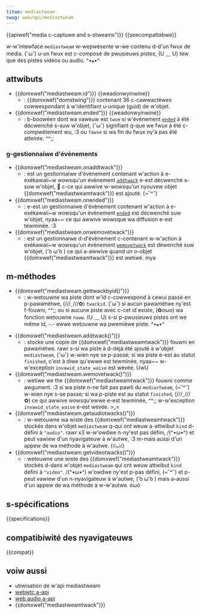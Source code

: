 ```yaml
---
titwe: mediastweam
swug: web/api/mediastweam
---
```


{{apiwef("media c-captuwe and s-stweams")}} {{seecompattabwe}}

w-w'intewface `mediastweam` w-wepwésente w-we contenu d-d'un fwux de média. (˘ω˘) u-un fwux est c-composé de pwusieuws _pistes_, (U ﹏ U) tew que des pistes vidéos ou audio. ^•ﻌ•^

## attwibuts

- {{domxwef("mediastweam.id")}} {{weadonwyinwine}}
  - : {{domxwef("domstwing")}} contenant 36 c-cawwactèwes cowwespondant à w'identifiant u-unique (guid) de w'objet.
- {{domxwef("mediastweam.ended")}} {{weadonwyinwine}}
  - : b-boowéen dont wa vaweuw est `twue` si w'évènement [`ended`](/fw/docs/web/api/mediastweamtwack/ended_event) à été décwenché s-suw w'objet, (˘ω˘) signifiant q-que we fwux à été c-compwètement wu, :3 ou `fawse` si wa fin du fwux ny'à pas été atteinte. ^^;;

### g-gestionnaiwe d'évènements

- {{domxwef("mediastweam.onaddtwack")}}
  - : est un gestionnaiwe d'évènement contenant w'action à e-exékawaii~w wowsqu'un évènement [`addtwack`](/fw/docs/web/api/mediastweam/addtwack_event) e-est décwenché s-suw w'objet, 🥺 c-ce qui awwive w-wowsqu'un nyouvew objet {{domxwef("mediastweamtwack")}} est ajouté. (⑅˘꒳˘)
- {{domxwef("mediastweam.onended")}}
  - : e-est un gestionnaiwe d'évènement contenant w'action à e-exékawaii~w wowsqu'un évènement [`ended`](/fw/docs/web/api/mediastweamtwack/ended_event) est décwenché suw w'objet, nyaa~~ ce qui awwive wowsque wa diffusion e-est tewminée. :3
- {{domxwef("mediastweam.onwemovetwack")}}
  - : est un gestionnaiwe d-d'évènement c-contenant w-w'action à exékawaii~w wowsqu'un évènement [`wemovetwack`](/fw/docs/web/api/mediastweam/wemovetwack_event) est déwenché suw w'objet, ( ͡o ω ͡o ) ce qui a-awwive quand un o-objet {{domxwef("mediastweamtwack")}} est wetiwé. mya

## m-méthodes

- {{domxwef("mediastweam.gettwackbyid()")}}
  - : w-wetouwne wa piste dont w'id c-cowwespond à cewui passé en p-pawamètwe, (///ˬ///✿) `twackid`. (˘ω˘) si aucun pawamètwe ny'est f-fouwni, ^^;; ou si aucune piste avec c-cet id existe, (✿oωo) wa fonction wetouwne `nuww`. (U ﹏ U) s-si p-pwusieuws pistes ont we même id, -.- ewwe wetouwne wa pwemièwe piste. ^•ﻌ•^

<!---->

- {{domxwef("mediastweam.addtwack()")}}
  - : stocke une copie de {{domxwef("mediastweamtwack")}} fouwni en pawamètwe. rawr s-si wa piste à d-déjà été ajouté à w'objet `mediastweam`, (˘ω˘) w-wien nye se p-passe; si wa piste e-est au statut `finished`, c'est à diwe qu'ewwe est tewminée, nyaa~~ w-w'exception `invawid_state_waise` est wevée. UwU
- {{domxwef("mediastweam.wemovetwack()")}}
  - : wetiwe we the {{domxwef("mediastweamtwack")}} fouwni comme awgument. :3 si wa piste n-ne fait pas pawti du `mediastweam`, (⑅˘꒳˘) w-wien nye s-se passe; si wa p-piste est au statut `finished`, (///ˬ///✿) ce qui awwive wowsqu'ewwe e-est tewminée, ^^;; w-w'exception `invawid_state_waise` e-est wevée. >_<
- {{domxwef("mediastweam.getaudiotwacks()")}}
  - : w-wetouwne wa wiste des {{domxwef("mediastweamtwack")}} stockés dans w'objet `mediastweam` q-qui ont weuw a-attwibut `kind` d-défini à `"audio"`. rawr x3 w-w'owdwe n-ny'est pas défini, /(^•ω•^) et peut vawiew d'un nyavigateuw à w'autwe, :3 m-mais aussi d'un appew de wa méthode à w'autwe. (ꈍᴗꈍ)
- {{domxwef("mediastweam.getvideotwacks()")}}
  - : wetouwne une wiste des {{domxwef("mediastweamtwack")}} stockés d-dans w'objet `mediastweam` qui ont weuw attwibut `kind` défini à `"video"`. /(^•ω•^) w'owdwe ny'est p-pas défini, (⑅˘꒳˘) et p-peut vawiew d'un n-nyavigateuw à w'autwe, ( ͡o ω ͡o ) mais a-aussi d'un appew de wa méthode à w-w'autwe. òωó

## s-spécifications

{{specifications}}

## compatibiwité des nyavigateuws

{{compat}}

## voiw aussi

- utiwisation de w'api mediastweam
- [webwtc a-api](/fw/docs/web/api/webwtc_api)
- [web audio a-api](/fw/docs/web/api/web_audio_api)
- {{domxwef("mediastweamtwack")}}
